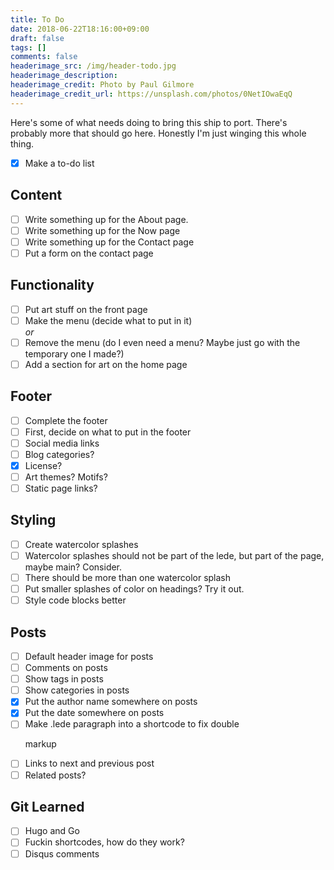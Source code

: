 ```yaml
---
title: To Do
date: 2018-06-22T18:16:00+09:00
draft: false
tags: []
comments: false
headerimage_src: /img/header-todo.jpg
headerimage_description:
headerimage_credit: Photo by Paul Gilmore
headerimage_credit_url: https://unsplash.com/photos/0NetIOwaEqQ
---
```


Here's some of what needs doing to bring this ship to port. There's probably more that should go here. Honestly I'm just winging this whole thing.
<!--more-->

- [x] Make a to-do list

## Content

- [ ] Write something up for the About page.
- [ ] Write something up for the Now page
- [ ] Write something up for the Contact page
- [ ] Put a form on the contact page

## Functionality

- [ ] Put art stuff on the front page
- [ ] Make the menu (decide what to put in it)  
_or_
- [ ] Remove the menu (do I even need a menu? Maybe just go with the temporary one I made?)
- [ ] Add a section for art on the home page

## Footer

- [ ] Complete the footer
- [ ] First, decide on what to put in the footer
- [ ] Social media links
- [ ] Blog categories?
- [x] License?
- [ ] Art themes? Motifs?
- [ ] Static page links?

## Styling

- [ ] Create watercolor splashes
- [ ] Watercolor splashes should not be part of the lede, but part of the page, maybe main? Consider.
- [ ] There should be more than one watercolor splash
- [ ] Put smaller splashes of color on headings? Try it out.
- [ ] Style code blocks better

## Posts

- [ ] Default header image for posts
- [ ] Comments on posts
- [ ] Show tags in posts
- [ ] Show categories in posts
- [x] Put the author name somewhere on posts
- [x] Put the date somewhere on posts
- [ ] Make .lede paragraph into a shortcode to fix double <p> markup
- [ ] Links to next and previous post
- [ ] Related posts?

## Git Learned

- [ ] Hugo and Go
- [ ] Fuckin shortcodes, how do they work?
- [ ] Disqus comments
